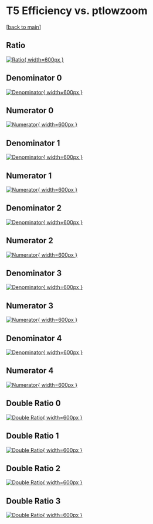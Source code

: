 # T5 Efficiency vs. ptlowzoom

[[back to main](./)]



## Ratio

[![Ratio](../mtv/var/T5_vtr_321_1_eff_ptlowzoom.png){ width=600px }](../mtv/var/T5_vtr_321_1_eff_ptlowzoom.pdf)

## Denominator 0

[![Denominator](../mtv/den/T5_vtr_321_1_eff_ptlowzoom_den0.png){ width=600px }](../mtv/den/T5_vtr_321_1_eff_ptlowzoom_den0.pdf)

## Numerator 0

[![Numerator](../mtv/num/T5_vtr_321_1_eff_ptlowzoom_num0.png){ width=600px }](../mtv/num/T5_vtr_321_1_eff_ptlowzoom_num0.pdf)

## Denominator 1

[![Denominator](../mtv/den/T5_vtr_321_1_eff_ptlowzoom_den1.png){ width=600px }](../mtv/den/T5_vtr_321_1_eff_ptlowzoom_den1.pdf)

## Numerator 1

[![Numerator](../mtv/num/T5_vtr_321_1_eff_ptlowzoom_num1.png){ width=600px }](../mtv/num/T5_vtr_321_1_eff_ptlowzoom_num1.pdf)

## Denominator 2

[![Denominator](../mtv/den/T5_vtr_321_1_eff_ptlowzoom_den2.png){ width=600px }](../mtv/den/T5_vtr_321_1_eff_ptlowzoom_den2.pdf)

## Numerator 2

[![Numerator](../mtv/num/T5_vtr_321_1_eff_ptlowzoom_num2.png){ width=600px }](../mtv/num/T5_vtr_321_1_eff_ptlowzoom_num2.pdf)

## Denominator 3

[![Denominator](../mtv/den/T5_vtr_321_1_eff_ptlowzoom_den3.png){ width=600px }](../mtv/den/T5_vtr_321_1_eff_ptlowzoom_den3.pdf)

## Numerator 3

[![Numerator](../mtv/num/T5_vtr_321_1_eff_ptlowzoom_num3.png){ width=600px }](../mtv/num/T5_vtr_321_1_eff_ptlowzoom_num3.pdf)

## Denominator 4

[![Denominator](../mtv/den/T5_vtr_321_1_eff_ptlowzoom_den4.png){ width=600px }](../mtv/den/T5_vtr_321_1_eff_ptlowzoom_den4.pdf)

## Numerator 4

[![Numerator](../mtv/num/T5_vtr_321_1_eff_ptlowzoom_num4.png){ width=600px }](../mtv/num/T5_vtr_321_1_eff_ptlowzoom_num4.pdf)

## Double Ratio 0

[![Double Ratio](../mtv/ratio/T5_vtr_321_1_eff_ptlowzoom_ratio0.png){ width=600px }](../mtv/ratio/T5_vtr_321_1_eff_ptlowzoom_ratio0.pdf)

## Double Ratio 1

[![Double Ratio](../mtv/ratio/T5_vtr_321_1_eff_ptlowzoom_ratio1.png){ width=600px }](../mtv/ratio/T5_vtr_321_1_eff_ptlowzoom_ratio1.pdf)

## Double Ratio 2

[![Double Ratio](../mtv/ratio/T5_vtr_321_1_eff_ptlowzoom_ratio2.png){ width=600px }](../mtv/ratio/T5_vtr_321_1_eff_ptlowzoom_ratio2.pdf)

## Double Ratio 3

[![Double Ratio](../mtv/ratio/T5_vtr_321_1_eff_ptlowzoom_ratio3.png){ width=600px }](../mtv/ratio/T5_vtr_321_1_eff_ptlowzoom_ratio3.pdf)

